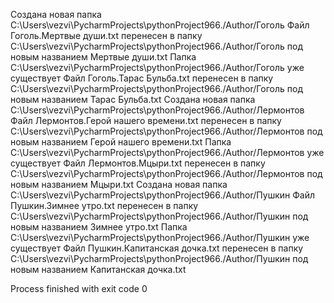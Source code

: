 Создана новая папка C:\Users\vezvi\PycharmProjects\pythonProject966./Author/Гоголь
Файл Гоголь.Мертвые души.txt перенесен в папку C:\Users\vezvi\PycharmProjects\pythonProject966./Author/Гоголь под новым названием Мертвые души.txt
Папка C:\Users\vezvi\PycharmProjects\pythonProject966./Author/Гоголь уже существует
Файл Гоголь.Тарас Бульба.txt перенесен в папку C:\Users\vezvi\PycharmProjects\pythonProject966./Author/Гоголь под новым названием Тарас Бульба.txt
Создана новая папка C:\Users\vezvi\PycharmProjects\pythonProject966./Author/Лермонтов
Файл Лермонтов.Герой нашего времени.txt перенесен в папку C:\Users\vezvi\PycharmProjects\pythonProject966./Author/Лермонтов под новым названием Герой нашего времени.txt
Папка C:\Users\vezvi\PycharmProjects\pythonProject966./Author/Лермонтов уже существует
Файл Лермонтов.Мцыри.txt перенесен в папку C:\Users\vezvi\PycharmProjects\pythonProject966./Author/Лермонтов под новым названием Мцыри.txt
Создана новая папка C:\Users\vezvi\PycharmProjects\pythonProject966./Author/Пушкин
Файл Пушкин.Зимнее утро.txt перенесен в папку C:\Users\vezvi\PycharmProjects\pythonProject966./Author/Пушкин под новым названием Зимнее утро.txt
Папка C:\Users\vezvi\PycharmProjects\pythonProject966./Author/Пушкин уже существует
Файл Пушкин.Капитанская дочка.txt перенесен в папку C:\Users\vezvi\PycharmProjects\pythonProject966./Author/Пушкин под новым названием Капитанская дочка.txt

Process finished with exit code 0
